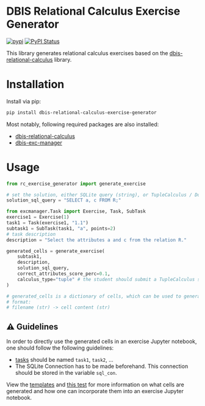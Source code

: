 # DBIS Relational Calculus Exercise Generator

[![pypi](https://img.shields.io/pypi/pyversions/dbis-relational-calculus-exercise-generator)](https://pypi.org/project/dbis-relational-calculus-exercise-generator/)
[![PyPI Status](https://img.shields.io/pypi/v/dbis-relational-calculus-exercise-generator)](https://pypi.org/project/dbis-relational-calculus-exercise-generator/)

This library generates relational calculus exercises based on the [dbis-relational-calculus](https://pypi.org/project/dbis-relational-calculus) library.
# Installation
Install via pip:
```bash
pip install dbis-relational-calculus-exercise-generator
```
Most notably, following required packages are also installed:
 - [dbis-relational-calculus](https://pypi.org/project/dbis-relational-calculus)
 - [dbis-exc-manager](https://pypi.org/project/dbis-exc-manager/)

# Usage
```python
from rc_exercise_generator import generate_exercise

# set the solution, either SQLite query (string), or TupleCalculus / DomainCalculus object
solution_sql_query = "SELECT a, c FROM R;"

from excmanager.Task import Exercise, Task, SubTask
exercise1 = Exercise(1)
task1 = Task(exercise1, "1.1")
subtask1 = SubTask(task1, "a", points=2)
# task description
description = "Select the attributes a and c from the relation R."

generated_cells = generate_exercise(
	subtask1,
	description,
	solution_sql_query,
	correct_attributes_score_perc=0.1,
	calculus_type="tuple" # the student should submit a TupleCalculus solution
)

# generated_cells is a dictionary of cells, which can be used to generate a Jupyter Notebook
# format:
# filename (str) -> cell content (str)
```


## :warning: Guidelines
In order to directly use the generated cells in an exercise Jupyter notebook, one should follow the following guidelines:
 - [tasks](https://pypi.org/project/dbis-exc-manager/) should be named `task1`, `task2`, ...
 - The SQLite Connection has to be made beforehand. This connection should be stored in the variable `sql_con`.

View the [templates](rc_exercise_generator/resources/templates/README.md) and [this test](tests/test_correct.py) for more information on what cells are generated and how one can incorporate them into an exercise Jupyter notebook.


